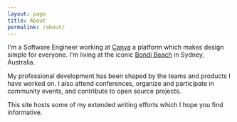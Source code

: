 ```yaml
---
layout: page
title: About
permalink: /about/
---
```


I'm a Software Engineer working at [Canva](https://canva.com) a platform which makes design simple for everyone. I'm living at the iconic [Bondi Beach](https://en.wikipedia.org/wiki/Bondi_Beach) in Sydney, Australia.

My professional development has been shaped by the teams and products I have worked on. I also attend conferences, organize and participate in community events, and contribute to open source projects.

This site hosts some of my extended writing efforts which I hope you find informative.
